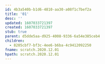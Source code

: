 ```yaml
---
id: 4b3a540b-b1d6-4810-aa30-a08f1c7bef2a
title: '01'
desc: ''
updated: 1607033721397
created: 1607033721397
stub: true
parent: d5dde5aa-d925-4008-9336-6a54e385ceb4
children:
  - 8205cbf7-bf3c-4ee6-b6ba-4c9412092250
fname: scratch.2020.12.01
hpath: scratch.2020.12.01
---
```



